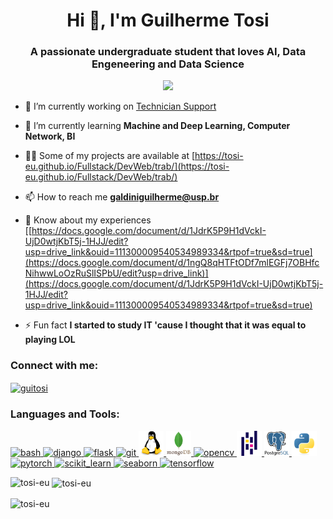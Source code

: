 <h1 align="center">Hi 👋, I'm Guilherme Tosi</h1>
<h3 align="center">A passionate undergraduate student that loves AI, Data Engeneering and Data Science</h3>

<p align="center">
  <a href="https://github.com/pwdrc" target="_blank">
    <img src="https://svg-banners.vercel.app/api?type=typeWriter&text1=print(%22Hi,%20I%20Hope%20you%20enjoy%20my%20profile!%22)%20💻&width=900&height=65" width="700">
  </a>
</p>

- 🔭 I’m currently working on [Technician Support](https://sites.google.com/icmc.usp.br/lmacc/)

- 🌱 I’m currently learning **Machine and Deep Learning, Computer Network, BI**

- 👨‍💻 Some of my projects are available at [https://tosi-eu.github.io/Fullstack/DevWeb/trab/](https://tosi-eu.github.io/Fullstack/DevWeb/trab/)

- 📫 How to reach me **galdiniguilherme@usp.br**

- 📄 Know about my experiences [[https://docs.google.com/document/d/1JdrK5P9H1dVckI-UjD0wtjKbT5j-1HJJ/edit?usp=drive_link&ouid=111300009540534989334&rtpof=true&sd=true](https://docs.google.com/document/d/1ngQ8qHTFtODf7mlEGFj7OBHfcNihwwLoOzRuSlISPbU/edit?usp=drive_link)](https://docs.google.com/document/d/1JdrK5P9H1dVckI-UjD0wtjKbT5j-1HJJ/edit?usp=drive_link&ouid=111300009540534989334&rtpof=true&sd=true)

- ⚡ Fun fact **I started to study IT 'cause I thought that it was equal to playing LOL**

<h3 align="left">Connect with me:</h3>
<p align="left">
<a href="https://linkedin.com/in/guitosi" target="blank"><img align="center" src="https://raw.githubusercontent.com/rahuldkjain/github-profile-readme-generator/master/src/images/icons/Social/linked-in-alt.svg" alt="guitosi" height="30" width="40" /></a>
</p>

<h3 align="left">Languages and Tools:</h3>
<p align="left"> <a href="https://www.gnu.org/software/bash/" target="_blank" rel="noreferrer"> <img src="https://www.vectorlogo.zone/logos/gnu_bash/gnu_bash-icon.svg" alt="bash" width="40" height="40"/> </a> <a href="https://www.djangoproject.com/" target="_blank" rel="noreferrer"> <img src="https://cdn.worldvectorlogo.com/logos/django.svg" alt="django" width="40" height="40"/> <a href="https://flask.palletsprojects.com/" target="_blank" rel="noreferrer"> <img src="https://www.vectorlogo.zone/logos/pocoo_flask/pocoo_flask-icon.svg" alt="flask" width="40" height="40"/> </a> <a href="https://git-scm.com/" target="_blank" rel="noreferrer"> <img src="https://www.vectorlogo.zone/logos/git-scm/git-scm-icon.svg" alt="git" width="40" height="40"/> </a>  <a href="https://www.linux.org/" target="_blank" rel="noreferrer"> <img src="https://raw.githubusercontent.com/devicons/devicon/master/icons/linux/linux-original.svg" alt="linux" width="40" height="40"/> </a> <a href="https://www.mongodb.com/" target="_blank" rel="noreferrer"> <img src="https://raw.githubusercontent.com/devicons/devicon/master/icons/mongodb/mongodb-original-wordmark.svg" alt="mongodb" width="40" height="40"/> </a> <a href="https://opencv.org/" target="_blank" rel="noreferrer"> <img src="https://www.vectorlogo.zone/logos/opencv/opencv-icon.svg" alt="opencv" width="40" height="40"/> <a href="https://pandas.pydata.org/" target="_blank" rel="noreferrer"> <img src="https://raw.githubusercontent.com/devicons/devicon/2ae2a900d2f041da66e950e4d48052658d850630/icons/pandas/pandas-original.svg" alt="pandas" width="40" height="40"/> </a> <a href="https://www.postgresql.org" target="_blank" rel="noreferrer"> <img src="https://raw.githubusercontent.com/devicons/devicon/master/icons/postgresql/postgresql-original-wordmark.svg" alt="postgresql" width="40" height="40"/> </a> <a href="https://www.python.org" target="_blank" rel="noreferrer"> <img src="https://raw.githubusercontent.com/devicons/devicon/master/icons/python/python-original.svg" alt="python" width="40" height="40"/> </a> <a href="https://pytorch.org/" target="_blank" rel="noreferrer"> <img src="https://www.vectorlogo.zone/logos/pytorch/pytorch-icon.svg" alt="pytorch" width="40" height="40"/> </a> <a href="https://scikit-learn.org/" target="_blank" rel="noreferrer"> <img src="https://upload.wikimedia.org/wikipedia/commons/0/05/Scikit_learn_logo_small.svg" alt="scikit_learn" width="40" height="40"/> </a> <a href="https://seaborn.pydata.org/" target="_blank" rel="noreferrer"> <img src="https://seaborn.pydata.org/_images/logo-mark-lightbg.svg" alt="seaborn" width="40" height="40"/> </a> </a> <a href="https://www.tensorflow.org" target="_blank" rel="noreferrer"> <img src="https://www.vectorlogo.zone/logos/tensorflow/tensorflow-icon.svg" alt="tensorflow" width="40" height="40"/> </a> </p>

<p><img align="left" src="https://github-readme-stats.vercel.app/api/top-langs?username=tosi-eu&show_icons=true&locale=en&layout=compact" alt="tosi-eu" /></p>

<p>&nbsp;<img align="center" src="https://github-readme-stats.vercel.app/api?username=tosi-eu&show_icons=true&locale=en" alt="tosi-eu" /></p>

<p><img align="center" src="https://github-readme-streak-stats.herokuapp.com/?user=tosi-eu&" alt="tosi-eu" /></p>

